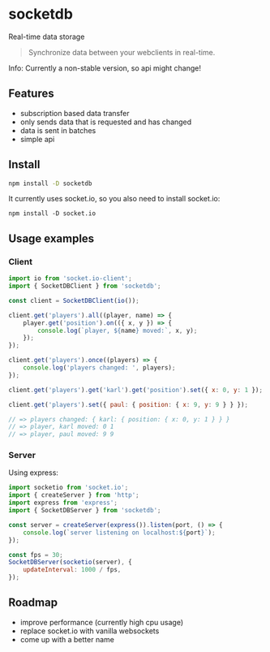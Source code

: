 # socketdb

Real-time data storage

> Synchronize data between your webclients in real-time.

Info: Currently a non-stable version, so api might change!

## Features

- subscription based data transfer
- only sends data that is requested and has changed
- data is sent in batches
- simple api

## Install

```sh
npm install -D socketdb
```

It currently uses socket.io, so you also need to install socket.io:

```
npm install -D socket.io
```

## Usage examples

### Client

```js
import io from 'socket.io-client';
import { SocketDBClient } from 'socketdb';

const client = SocketDBClient(io());

client.get('players').all((player, name) => {
	player.get('position').on(({ x, y }) => {
		console.log(`player, ${name} moved:`, x, y);
	});
});

client.get('players').once((players) => {
	console.log('players changed: ', players);
});

client.get('players').get('karl').get('position').set({ x: 0, y: 1 });

client.get('players').set({ paul: { position: { x: 9, y: 9 } } });

// => players changed: { karl: { position: { x: 0, y: 1 } } }
// => player, karl moved: 0 1
// => player, paul moved: 9 9
```

### Server

Using express:

```js
import socketio from 'socket.io';
import { createServer } from 'http';
import express from 'express';
import { SocketDBServer } from 'socketdb';

const server = createServer(express()).listen(port, () => {
	console.log(`server listening on localhost:${port}`);
});

const fps = 30;
SocketDBServer(socketio(server), {
	updateInterval: 1000 / fps,
});
```

## Roadmap

- improve performance (currently high cpu usage)
- replace socket.io with vanilla websockets
- come up with a better name
